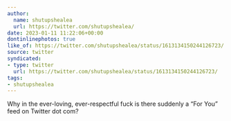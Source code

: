 ```yaml
---
author:
  name: shutupshealea
  url: https://twitter.com/shutupshealea/
date: 2023-01-11 11:22:06+00:00
dontinlinephotos: true
like_of: https://twitter.com/shutupshealea/status/1613134150244126723/
source: twitter
syndicated:
- type: twitter
  url: https://twitter.com/shutupshealea/status/1613134150244126723/
tags:
- shutupshealea
---
```


Why in the ever-loving, ever-respectful fuck is there suddenly a “For You” feed on Twitter dot com?